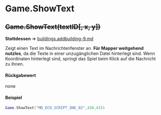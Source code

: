# Game.ShowText

## ~~Game.ShowText(textID\[, x, y])~~

**Stattdessen** ⇒ [buildings.addbuilding-9.md](../../su-library-functions/game/buildings.addbuilding-9.md "mention")

Zeigt einen Text im Nachrichtenfenster an. **Für Mapper weitgehend nutzlos**, da die Texte in einer unzugänglichen Datei hinterlegt sind. Wenn Koordinaten hinterlegt sind, springt das Spiel beim Klick auf die Nachricht zu ihnen.

#### Rückgabewert

none

#### Beispiel

```lua
Game.ShowText("MD_ECO_SCRIPT_ONE_02",430,415)
```
